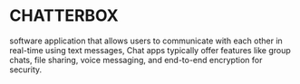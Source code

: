 # CHATTERBOX
 software application that allows users to communicate with each other in real-time using text messages,  Chat apps typically offer features like group chats, file sharing, voice messaging, and end-to-end encryption for security.
